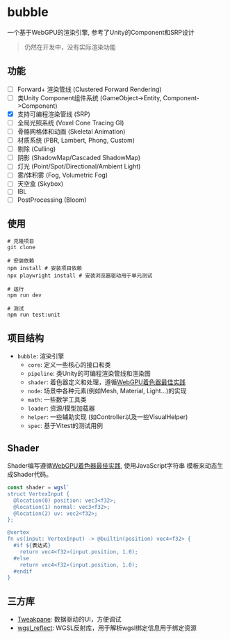 # bubble

一个基于WebGPU的渲染引擎, 参考了Unity的Component和SRP设计

> 仍然在开发中，没有实际渲染功能

## 功能

- [ ] Forward+ 渲染管线 (Clustered Forward Rendering)
- [ ] 类Unity Component组件系统 (GameObject->Entity, Component->Component)
- [x] 支持可编程渲染管线 (SRP)
- [ ] 全局光照系统 (Voxel Cone Tracing GI)
- [ ] 骨骼网格体和动画 (Skeletal Animation)
- [ ] 材质系统 (PBR, Lambert, Phong, Custom)
- [ ] 剔除 (Culling)
- [ ] 阴影 (ShadowMap/Cascaded ShadowMap)
- [ ] 灯光 (Point/Spot/Directional/Ambient Light)
- [ ] 雾/体积雾 (Fog, Volumetric Fog)
- [ ] 天空盒 (Skybox)
- [ ] IBL
- [ ] PostProcessing (Bloom)

## 使用

```shell
# 克隆项目
git clone

# 安装依赖
npm install # 安装项目依赖
npx playwright install # 安装浏览器驱动用于单元测试

# 运行
npm run dev

# 测试
npm run test:unit
```

## 项目结构

- `bubble`: 渲染引擎
    - `core`: 定义一些核心的接口和类
    - `pipeline`: 类Unity的可编程渲染管线和渲染图
    - `shader`:
      着色器定义和处理，遵循[WebGPU着色器最佳实践](https://toji.dev/webgpu-best-practices/dynamic-shader-construction)
    - `node`: 场景中各种元素(例如Mesh, Material, Light...)的实现
    - `math`: 一些数学工具类
    - `loader`: 资源/模型加载器
    - `helper`: 一些辅助实现 (如Controller以及一些VisualHelper)
    - `spec`: 基于Vitest的测试用例

## Shader

Shader编写遵循[WebGPU着色器最佳实践](https://toji.dev/webgpu-best-practices/dynamic-shader-construction),
使用JavaScript字符串
模板来动态生成Shader代码。

```typescript
const shader = wgsl`
struct VertexInput {
  @location(0) position: vec3<f32>;
  @location(1) normal: vec3<f32>;
  @location(2) uv: vec2<f32>;
};

@vertex
fn vs(input: VertexInput) -> @builtin(position) vec4<f32> {
  #if ${表达式}
    return vec4<f32>(input.position, 1.0);
  #else
    return vec4<f32>(input.position, 1.0);
  #endif
}
```

## 三方库

- [Tweakpane](https://tweakpane.github.io/docs/getting-started/): 数据驱动的UI，方便调试
- [wgsl_reflect](https://github.com/brendan-duncan/wgsl_reflect): WGSL反射库，用于解析wgsl绑定信息用于绑定资源
